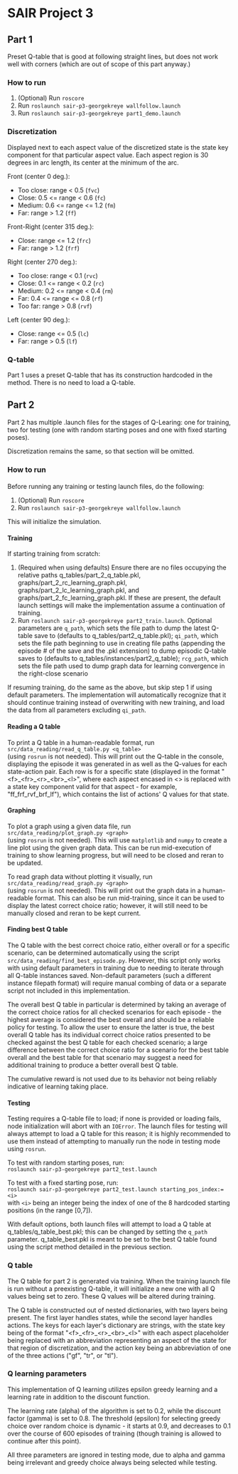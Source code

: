 # SAIR Project 3
## Part 1
Preset Q-table that is good at following straight lines, but
does not work well with corners (which are out of scope of this
part anyway.)
### How to run
1. (Optional) Run ``roscore``
2. Run ``roslaunch sair-p3-georgekreye wallfollow.launch``
3. Run ``roslaunch sair-p3-georgekreye part1_demo.launch``
### Discretization
Displayed next to each aspect value of the discretized state is the state key
component for that particular aspect value. Each aspect region is 30 degrees in
arc length, its center at the minimum of the arc.

Front (center 0 deg.):
* Too close: range < 0.5 (``fvc``)
* Close: 0.5 <= range < 0.6 (``fc``)
* Medium: 0.6 <= range <= 1.2 (``fm``)
* Far: range > 1.2 (``ff``)

Front-Right (center 315 deg.):
* Close: range <= 1.2 (``frc``)
* Far: range > 1.2 (``frf``)

Right (center 270 deg.):
* Too close: range < 0.1 (``rvc``)
* Close: 0.1 <= range < 0.2 (``rc``)
* Medium: 0.2 <= range < 0.4 (``rm``)
* Far: 0.4 <= range <= 0.8 (``rf``)
* Too far: range > 0.8 (``rvf``)

Left (center 90 deg.):
* Close: range <= 0.5 (``lc``)
* Far: range > 0.5 (``lf``)
### Q-table
Part 1 uses a preset Q-table that has its construction hardcoded
in the method. There is no need to load a Q-table.
## Part 2
Part 2 has multiple .launch files for the stages of Q-Learing: one
for training, two for testing (one with random starting poses and
one with fixed starting poses).

Discretization remains the same, so that section will be omitted.
### How to run
####
Before running any training or testing launch files, do the following:
1. (Optional) Run ``roscore``
2. Run ``roslaunch sair-p3-georgekreye wallfollow.launch``

This will initialize the simulation.
#### Training
If starting training from scratch:
1. (Required when using defaults) Ensure there are no files occupying
the relative paths q_tables/part_2_q_table.pkl,
graphs/part_2_rc_learning_graph.pkl, graphs/part_2_lc_learning_graph.pkl,
and graphs/part_2_fc_learning_graph.pkl. If these are present, the default
launch settings will make the implementation assume a continuation of 
training.
2. Run ``roslaunch sair-p3-georgekreye part2_train.launch``. Optional
parameters are ``q_path``, which sets the file path to dump the latest Q-table
save to (defaults to q_tables/part2_q_table.pkl); ``qi_path``, which sets the
file path beginning to use in creating file paths (appending the episode \# of
the save and the .pkl extension) to dump episodic Q-table saves to
(defaults to q_tables/instances/part2_q_table); ``rcg_path``, which sets the
file path used to dump graph data for learning convergence in the right-close
scenario

If resuming training, do the same as the above, but skip step 1 if using
default parameters. The implementation will automatically recognize that
it should continue training instead of overwriting with new training, and
load the data from all parameters excluding ``qi_path``.
#### Reading a Q table
To print a Q table in a human-readable format, run <br />
``src/data_reading/read_q_table.py <q_table>``<br /> (using ``rosrun`` is not
needed). This will print out the Q-table in the console, displaying the
episode it was generated in as well as the Q-values for each state-action
pair. Each row is for a specific state (displayed in the format 
"&lt;f&gt;&#95;&lt;fr&gt;&#95;&lt;r&gt;&#95;&lt;br&gt;&#95;&lt;l&gt;", where
each aspect encased in &lt;&gt; is replaced with a state key component valid 
for that aspect - for example, "ff_frf_rvf_brf_lf"), which contains the list
of actions' Q values for that state.

#### Graphing
To plot a graph using a given data file, run <br/>
``src/data_reading/plot_graph.py <graph>``<br />  (using ``rosrun`` is not
needed). This will use ``matplotlib`` and ``numpy`` to create a line
plot using the given graph data. This can be run mid-execution of training to
show learning progress, but will need to be closed and reran to be updated.

To read graph data without plotting it visually, run <br />
``src/data_reading/read_graph.py <graph>`` <br /> (using ``rosrun`` is not
needed). This will print out the graph data in a human-readable format. This
can also be run mid-training, since it can be used to display the latest
correct choice ratio; however, it will still need to be manually closed and
reran to be kept current.
#### Finding best Q table
The Q table with the best correct choice ratio, either overall or for a
specific scenario, can be determined automatically using the script
``src/data_reading/find_best_episode.py``. However, this script only works
with using default parameters in training due to needing to iterate through
all Q-table instances saved. Non-default parameters (such a different instance
filepath format) will require manual combing of data or a separate script not
included in this implementation.

The overall best Q table in particular is determined by taking an average of
the correct choice ratios for all checked scenarios for each episode - the
highest average is considered the best overall and should be a reliable policy
for testing. To allow the user to ensure the latter is true, the best overall
Q table has its individual correct choice ratios presented to be checked against
the best Q table for each checked scenario; a large difference between the 
correct choice ratio for a scenario for the best table overall and the best table
for that scenario may suggest a need for additional training to produce a better
overall best Q table.

The cumulative reward is not used due to its behavior not being reliably
indicative of learning taking place.

#### Testing
Testing requires a Q-table file to load; if none is provided or loading fails,
node initialization will abort with an ``IOError``. The launch files for testing
will always attempt to load a Q table for this reason; it is highly recommended
to use them instead of attempting to manually run the node in testing mode
using ``rosrun``.

To test with random starting poses, run: <br /> 
``roslaunch sair-p3-georgekreye part2_test.launch``

To test with a fixed starting pose, run: <br />
``roslaunch sair-p3-georgekreye part2_test.launch starting_pos_index:=<i>`` <br />
with ``<i>`` being an integer being the index of one of the 8 hardcoded starting
positions (in the range [0,7]). 

With default options, both launch files will attempt to load a Q table at
q_tables/q_table_best.pkl; this can be changed by setting the ``q_path``
parameter. q_table_best.pkl is meant to be set to the best Q table found using the
script method detailed in the previous section.
### Q table
The Q table for part 2 is generated via training. When the training launch file
is run without a preexisting Q-table, it will initialize a new one with all Q
values being set to zero. These Q values will be altered during training.

The Q table is constructed out of nested dictionaries, with two layers being
present. The first layer handles states, while the second layer handles actions.
The keys for each layer's dictionary are strings, with the state key being of the
format "&lt;f&gt;&#95;&lt;fr&gt;&#95;&lt;r&gt;&#95;&lt;br&gt;&#95;&lt;l&gt;" with each aspect
placeholder being replaced with an abbreviation representing an aspect of the state
for that region of discretization, and the action key being an abbreviation of one of
the three actions ("gf", "tr", or "tl").

### Q learning parameters
This implementation of Q learning utilizes epsilon greedy learning and a learning
rate in addition to the discount function.

The learning rate (alpha) of the algorithm is set to 0.2, while the discount factor
(gamma) is set to 0.8. The threshold (epsilon) for selecting greedy choice over
random choice is dynamic - it starts at 0.9, and decreases to 0.1 over the course
of 600 episodes of training (though training is allowed to continue after this point). 

All three parameters are ignored in testing mode, due to alpha and gamma being
irrelevant and greedy choice always being selected while testing.
